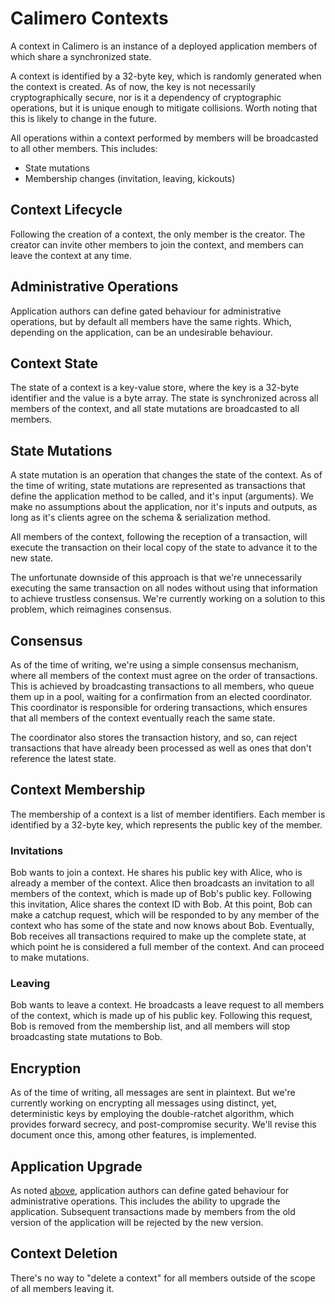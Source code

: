 # Calimero Contexts

A context in Calimero is an instance of a deployed application members of which share a synchronized state.

A context is identified by a 32-byte key, which is randomly generated when the context is created. As of now, the key is not necessarily cryptographically secure, nor is it a dependency of cryptographic operations, but it is unique enough to mitigate collisions. Worth noting that this is likely to change in the future.

All operations within a context performed by members will be broadcasted to all other members. This includes:

- State mutations
- Membership changes (invitation, leaving, kickouts)

## Context Lifecycle

Following the creation of a context, the only member is the creator. The creator can invite other members to join the context, and members can leave the context at any time.

## Administrative Operations

Application authors can define gated behaviour for administrative operations, but by default all members have the same rights. Which, depending on the application, can be an undesirable behaviour.

## Context State

The state of a context is a key-value store, where the key is a 32-byte identifier and the value is a byte array. The state is synchronized across all members of the context, and all state mutations are broadcasted to all members.

## State Mutations

A state mutation is an operation that changes the state of the context. As of the time of writing, state mutations are represented as transactions that define the application method to be called, and it's input (arguments). We make no assumptions about the application, nor it's inputs and outputs, as long as it's clients agree on the schema & serialization method.

All members of the context, following the reception of a transaction, will execute the transaction on their local copy of the state to advance it to the new state.

The unfortunate downside of this approach is that we're unnecessarily executing the same transaction on all nodes without using that information to achieve trustless consensus. We're currently working on a solution to this problem, which reimagines consensus.

## Consensus

As of the time of writing, we're using a simple consensus mechanism, where all members of the context must agree on the order of transactions. This is achieved by broadcasting transactions to all members, who queue them up in a pool, waiting for a confirmation from an elected coordinator. This coordinator is responsible for ordering transactions, which ensures that all members of the context eventually reach the same state.

The coordinator also stores the transaction history, and so, can reject transactions that have already been processed as well as ones that don't reference the latest state.

## Context Membership

The membership of a context is a list of member identifiers. Each member is identified by a 32-byte key, which represents the public key of the member.

### Invitations

Bob wants to join a context. He shares his public key with Alice, who is already a member of the context. Alice then broadcasts an invitation to all members of the context, which is made up of Bob's public key. Following this invitation, Alice shares the context ID with Bob. At this point, Bob can make a catchup request, which will be responded to by any member of the context who has some of the state and now knows about Bob. Eventually, Bob receives all transactions required to make up the complete state, at which point he is considered a full member of the context. And can proceed to make mutations.

### Leaving

Bob wants to leave a context. He broadcasts a leave request to all members of the context, which is made up of his public key. Following this request, Bob is removed from the membership list, and all members will stop broadcasting state mutations to Bob.

## Encryption

As of the time of writing, all messages are sent in plaintext. But we're currently working on encrypting all messages using distinct, yet, deterministic keys by employing the double-ratchet algorithm, which provides forward secrecy, and post-compromise security. We'll revise this document once this, among other features, is implemented.

## Application Upgrade

As noted [above](#administrative-operations), application authors can define gated behaviour for administrative operations. This includes the ability to upgrade the application. Subsequent transactions made by members from the old version of the application will be rejected by the new version.

## Context Deletion

There's no way to "delete a context" for all members outside of the scope of all members leaving it.
